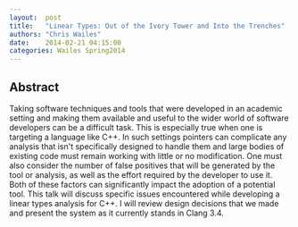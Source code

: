 ```yaml
--- 
layout:  post 
title:   "Linear Types: Out of the Ivory Tower and Into the Trenches"
authors: "Chris Wailes" 
date:    2014-02-21 04:15:00 
categories: Wailes Spring2014
--- 
```

## Abstract

Taking software techniques and tools that were developed in an academic setting
and making them available and useful to the wider world of software developers
can be a difficult task.  This is especially true when one is targeting a
language like C++.  In such settings pointers can complicate any analysis that
isn't specifically designed to handle them and large bodies of existing code
must remain working with little or no modification.  One must also consider the
number of false positives that will be generated by the tool or analysis, as
well as the effort required by the developer to use it.  Both of these factors
can significantly impact the adoption of a potential tool.  This talk will
discuss specific issues encountered while developing a linear types analysis for
C++.  I will review design decisions that we made and present the system as it
currently stands in Clang 3.4.

